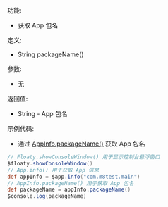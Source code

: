 功能:

+ 获取 App 包名

定义:

+ String packageName()

参数:

+ 无

返回值:

+ String - App 包名

示例代码:

+ 通过 [AppInfo.packageName()](/API/App/AppInfo/README.md?id=packageName) 获取 App 包名

```groovy
// Floaty.showConsoleWindow() 用于显示控制台悬浮窗口
$floaty.showConsoleWindow()
// App.info() 用于获取 App 信息
def appInfo = $app.info("com.m8test.main")
// AppInfo.packageName() 用于获取 App 包名
def packageName = appInfo.packageName()
$console.log(packageName)
```